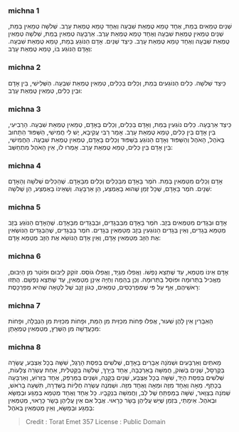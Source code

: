 
### michna 1
שְׁנַיִם טְמֵאִים בְּמֵת, אֶחָד טָמֵא טֻמְאַת שִׁבְעָה וְאֶחָד טָמֵא טֻמְאַת עָרֶב. שְׁלשָׁה טְמֵאִין בְּמֵת, שְׁנַיִם טְמֵאִין טֻמְאַת שִׁבְעָה וְאֶחָד טָמֵא טֻמְאַת עָרֶב. אַרְבָּעָה טְמֵאִין בְּמֵת, שְׁלשָׁה טְמֵאִין טֻמְאַת שִׁבְעָה וְאֶחָד טָמֵא טֻמְאַת עָרֶב. כֵּיצַד שְׁנַיִם. אָדָם הַנּוֹגֵעַ בְּמֵת, טָמֵא טֻמְאַת שִׁבְעָה. וְאָדָם הַנּוֹגֵע בּוֹ, טָמֵא טֻמְאַת עָרֶב: 

### michna 2
כֵּיצַד שְׁלשָׁה. כֵּלִים הַנּוֹגְעִים בְּמֵת, וְכֵלִים בַּכֵּלִים, טְמֵאִין טֻמְאַת שִׁבְעָה. הַשְּׁלִישִׁי, בֵּין אָדָם וּבֵין כֵּלִים, טְמֵאִין טֻמְאַת עָרֶב: 

### michna 3
כֵּיצַד אַרְבָּעָה. כֵּלִים נוֹגְעִין בְּמֵת, וְאָדָם בַּכֵּלִים, וְכֵלִים בָּאָדָם, טְמֵאִין טֻמְאַת שִׁבְעָה. הָרְבִיעִי, בֵּין אָדָם בֵּין כֵּלִים, טָמֵא טֻמְאַת עָרֶב. אָמַר רַבִּי עֲקִיבָא, יֶשׁ לִי חֲמִישִׁי, הַשַּׁפּוּד הַתָּחוּב בָּאֹהֶל, הָאֹהֶל וְהַשַּׁפּוּד וְאָדָם הַנּוֹגֵעַ בַּשַּׁפּוּד וְכֵלִים בָּאָדָם, טְמֵאִין טֻמְאַת שִׁבְעָה. הַחֲמִישִׁי, בֵּין אָדָם בֵּין כֵּלִים, טָמֵא טֻמְאַת עָרֶב. אָמְרוּ לוֹ, אֵין הָאֹהֶל מִתְחַשֵּׁב: 

### michna 4
אָדָם וְכֵלִים מִטַּמְּאִין בְּמֵת. חֹמֶר בָּאָדָם מִבַּכֵּלִים וְכֵלִים מִבָּאָדָם. שֶׁהַכֵּלִים שְׁלשָׁה וְהָאָדָם שְׁנָיִם. חֹמֶר בָּאָדָם, שֶׁכָּל זְמַן שֶׁהוּא בָאֶמְצַע, הֵן אַרְבָּעָה. וְשֶׁאֵינוֹ בָאֶמְצַע, הֵן שְׁלשָׁה: 

### michna 5
אָדָם וּבְגָדִים מִטַּמְּאִים בְּזָב. חֹמֶר בָּאָדָם מִבַּבְּגָדִים, וּבַבְּגָדִים מִבָּאָדָם. שֶׁהָאָדָם הַנּוֹגֵעַ בְּזָב מְטַמֵּא בְגָדִים, וְאֵין בְּגָדִים הַנּוֹגְעִין בְּזָב מְטַמְּאִין בְּגָדִים. חֹמֶר בַּבְּגָדִים, שֶׁהַבְּגָדִים הַנּוֹשְׂאִין אֶת הַזָּב מְטַמְּאִין אָדָם, וְאֵין אָדָם הַנּוֹשֵׂא אֶת הַזָּב מְטַמֵּא אָדָם: 

### michna 6
אָדָם אֵינוֹ מְטַמֵּא, עַד שֶׁתֵּצֵא נַפְשׁוֹ. וַאֲפִלּוּ מְגֻיָּד, וַאֲפִלּוּ גוֹסֵס. זוֹקֵק לַיִּבּוּם וּפוֹטֵר מִן הַיִּבּוּם, מַאֲכִיל בַּתְּרוּמָה וּפוֹסֵל בַּתְּרוּמָה. וְכֵן בְּהֵמָה וְחַיָּה אֵינָן מְטַמְּאִין, עַד שֶׁתֵּצֵא נַפְשָׁם. הֻתְּזוּ רָאשֵׁיהֶם, אַף עַל פִּי שֶׁמְּפַרְכְּסִים, טְמֵאִים, כְּגוֹן זָנָב שֶׁל לְטָאָה שֶׁהִיא מְפַרְכָּסֶת: 

### michna 7
הָאֵבָרִין אֵין לָהֶן שִׁעוּר, אֲפִלּוּ פָּחוֹת מִכַּזַּיִת מִן הַמֵּת, וּפָחוֹת מִכַּזַּיִת מִן הַנְּבֵלָה, וּפָחוֹת מִכָּעֲדָשָׁה מִן הַשֶּׁרֶץ, מְטַמְּאִין טֻמְאָתָן: 

### michna 8
מָאתַיִם וְאַרְבָּעִים וּשְׁמֹנָה אֵבָרִים בָּאָדָם, שְׁלשִׁים בְּפִסַּת הָרֶגֶל, שִׁשָּׁה בְכָל אֶצְבַּע, עֲשָׂרָה בַקֻּרְסָל, שְׁנַיִם בַּשּׁוֹק, חֲמִשָּׁה בָאַרְכֻּבָּה, אֶחָד בַּיָּרֵךְ, שְׁלשָׁה בַקַּטְלִית, אַחַת עֶשְׂרֵה צְלָעוֹת, שְׁלשִׁים בְּפִסַּת הַיָּד, שִׁשָּׁה בְכָל אֶצְבַּע, שְׁנַיִם בַּקָּנֶה, וּשְׁנַיִם בַּמַּרְפֵּק, אֶחָד בַּזְּרוֹעַ, וְאַרְבָּעָה בַכָּתֵף. מֵאָה וְאֶחָד מִזֶּה וּמֵאָה וְאֶחָד מִזֶּה. וּשְׁמֹנֶה עֶשְׂרֵה חֻלְיוֹת בַּשִּׁדְרָה, תִּשְׁעָה בָרֹאשׁ, שְׁמֹנָה בַצַּוָּאר, שִׁשָּׁה בַמַּפְתֵּחַ שֶׁל לֵב, וַחֲמִשָּׁה בִנְקָבָיו. כָּל אֶחָד וְאֶחָד מְטַמֵּא בְמַגָּע וּבְמַשָּׂא וּבְאֹהֶל. אֵימָתַי, בִּזְמַן שֶׁיֵּשׁ עֲלֵיהֶן בָּשָׂר כָּרָאוּי. אֲבָל אִם אֵין עֲלֵיהֶן בָּשָׂר כָּרָאוּי, מְטַמְּאִין בְּמַגָּע וּבְמַשָּׂא, וְאֵין מְטַמְּאִין בְּאֹהֶל: 

>Credit : Torat Emet 357
>License : Public Domain 